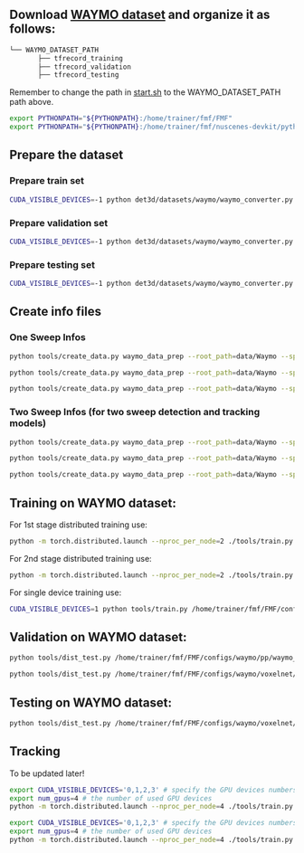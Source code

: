 ## Download [WAYMO dataset](https://waymo.com/open/) and organize it as follows:
```bash
└── WAYMO_DATASET_PATH 
       ├── tfrecord_training       
       ├── tfrecord_validation   
       ├── tfrecord_testing 
```
Remember to change the path in [start.sh](https://github.com/YoushaaMurhij/FMFNet/blob/main/docker/start.sh) to the WAYMO_DATASET_PATH path above.

```bash
export PYTHONPATH="${PYTHONPATH}:/home/trainer/fmf/FMF"
export PYTHONPATH="${PYTHONPATH}:/home/trainer/fmf/nuscenes-devkit/python-sdk"
```

## Prepare the dataset
### Prepare train set 
```bash
CUDA_VISIBLE_DEVICES=-1 python det3d/datasets/waymo/waymo_converter.py --record_path '/home/trainer/fmf/FMF/data/Waymo/training/*.tfrecord'  --root_path '/home/trainer/fmf/FMF/data/Waymo/train/'
```
### Prepare validation set 
```bash
CUDA_VISIBLE_DEVICES=-1 python det3d/datasets/waymo/waymo_converter.py --record_path '/home/trainer/fmf/FMF/data/Waymo/tfrecord_validation/*.tfrecord'  --root_path '/home/trainer/fmf/FMF/data/Waymo/val/'
```
### Prepare testing set 
```bash
CUDA_VISIBLE_DEVICES=-1 python det3d/datasets/waymo/waymo_converter.py --record_path '/home/trainer/fmf/FMF/data/Waymo/tfrecord_testing/*.tfrecord'  --root_path '/home/trainer/fmf/FMF/data/Waymo/test/'
```
## Create info files
### One Sweep Infos 
```bash
python tools/create_data.py waymo_data_prep --root_path=data/Waymo --split train --nsweeps=1
```

```bash
python tools/create_data.py waymo_data_prep --root_path=data/Waymo --split val --nsweeps=1
```

```bash
python tools/create_data.py waymo_data_prep --root_path=data/Waymo --split test --nsweeps=1
```

### Two Sweep Infos (for two sweep detection and tracking models)
```bash
python tools/create_data.py waymo_data_prep --root_path=data/Waymo --split train --nsweeps=2
```

```bash
python tools/create_data.py waymo_data_prep --root_path=data/Waymo --split val --nsweeps=2
```

```bash
python tools/create_data.py waymo_data_prep --root_path=data/Waymo --split test --nsweeps=2
```
## Training on WAYMO dataset:
For 1st stage distributed training use:
```bash
python -m torch.distributed.launch --nproc_per_node=2 ./tools/train.py /home/trainer/fmf/FMF/configs/waymo/voxelnet/waymo_fmf_voxelnet_3x.py --work_dir waymo_exp/FMF-VoxelNet-Base --resume_from waymo_exp/FMF-VoxelNet-Base/latest.pth
```
For 2nd stage distributed training use:
```bash
python -m torch.distributed.launch --nproc_per_node=2 ./tools/train.py /home/trainer/fmf/FMF/configs/waymo/voxelnet/two_stage/waymo_fmf_voxelnet_two_stage_bev_5point_ft_6epoch_freeze.py --work_dir waymo_exp/FMF-VoxelNet-Base-2nd-Stage
```

For single device training use:
```bash
CUDA_VISIBLE_DEVICES=1 python tools/train.py /home/trainer/fmf/FMF/configs/waymo/voxelnet/waymo_fmf_voxelnet_3x.py --work_dir waymo_exp/FMF-VoxelNet-Base --resume_from waymo_exp/FMF-VoxelNet-Base/latest.pth
```
  
## Validation on WAYMO dataset:
```bash
python tools/dist_test.py /home/trainer/fmf/FMF/configs/waymo/pp/waymo_fmf_pp_two_pfn_stride1_3x.py --work_dir waymo_exp/FMF-PointPillars-Base --checkpoint waymo_exp/FMF-PointPillars-Base/epoch_9.pth  --speed_test --gpus 1
```
 ```bash
python tools/dist_test.py /home/trainer/fmf/FMF/configs/waymo/voxelnet/two_stage/waymo_fmf_voxelnet_two_stage_bev_5point_ft_6epoch_freeze.py --work_dir waymo_exp/FMF-VoxelNet-Base-2nd-Stage --checkpoint waymo_exp/FMF-VoxelNet-Base-2nd-Stage/epoch_6.pth  --speed_test --gpus 1
``` 
## Testing on WAYMO dataset:
```bash
python tools/dist_test.py /home/trainer/fmf/FMF/configs/waymo/voxelnet/waymo_centerpoint_voxelnet_3x_no_neck_1sweep.py --work_dir waymo_exp/CP-VoxelNet-No-Neck-1Sweep --checkpoint waymo_exp/CP-VoxelNet-No-Neck-1Sweep/epoch_36.pth  --speed_test --testset --gpus 1
```

## Tracking
To be updated later!

```bash
export CUDA_VISIBLE_DEVICES='0,1,2,3' # specify the GPU devices numbers for training
export num_gpus=4 # the number of used GPU devices
python -m torch.distributed.launch --nproc_per_node=4 ./tools/train.py /home/trainer/fmf/FMF/configs/waymo/pp/waymo_centerpoint_pp_two_pfn_stride1_3x_no_neck.py --work_dir waymo_exp/CP-PP-No-Neck-3Sweeps 
```
```bash
export CUDA_VISIBLE_DEVICES='0,1,2,3' # specify the GPU devices numbers for training
export num_gpus=4 # the number of used GPU devices
python -m torch.distributed.launch --nproc_per_node=4 ./tools/train.py /home/trainer/fmf/FMF/configs/waymo/voxelnet/two_stage/waymo_fmf_voxelnet_two_stage_bev_5point_ft_6epoch_freeze_no_neck.py --work_dir waymo_exp/CP-VoxelNet-No-Neck-3Sweeps-2nd-stage 
```

